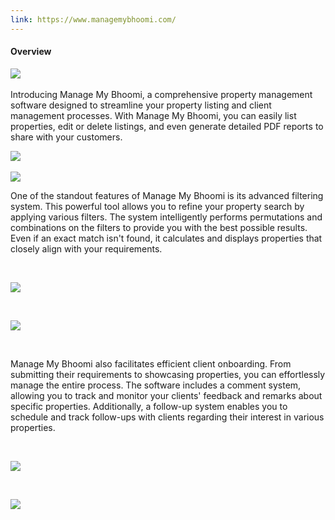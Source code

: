 ```yaml
---
link: https://www.managemybhoomi.com/
---
```


#### Overview

![](/images/portfolio/property-1.jpeg)
&nbsp;

Introducing Manage My Bhoomi, a comprehensive property management software designed to streamline your property listing and client management processes. With Manage My Bhoomi, you can easily list properties, edit or delete listings, and even generate detailed PDF reports to share with your customers.
&nbsp;

![](/images/portfolio/property-3.png)
&nbsp;

![](/images/portfolio/property-4.png)

One of the standout features of Manage My Bhoomi is its advanced filtering system. This powerful tool allows you to refine your property search by applying various filters. The system intelligently performs permutations and combinations on the filters to provide you with the best possible results. Even if an exact match isn't found, it calculates and displays properties that closely align with your requirements.

&nbsp;

![](/images/portfolio/property-6.png)

&nbsp;

![](/images/portfolio/property-7.png)

&nbsp;

Manage My Bhoomi also facilitates efficient client onboarding. From submitting their requirements to showcasing properties, you can effortlessly manage the entire process. The software includes a comment system, allowing you to track and monitor your clients' feedback and remarks about specific properties. Additionally, a follow-up system enables you to schedule and track follow-ups with clients regarding their interest in various properties.

&nbsp;

![](/images/portfolio/property-8.png)

&nbsp;

![](/images/portfolio/property-2.png)
